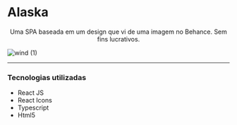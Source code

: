 # Alaska
<p align="center">Uma SPA baseada em um design que vi de uma imagem no Behance. Sem fins lucrativos.</p>

![wind (1)](https://user-images.githubusercontent.com/89518536/208547127-edce746c-619e-49f9-a8fb-09620a2b2c7b.png)

<hr>
<h3>Tecnologias utilizadas</h3>
<ul>
  <li> React JS</li>
  <li> React Icons</li>
  <li> Typescript</li>
  <li> Html5</li>
